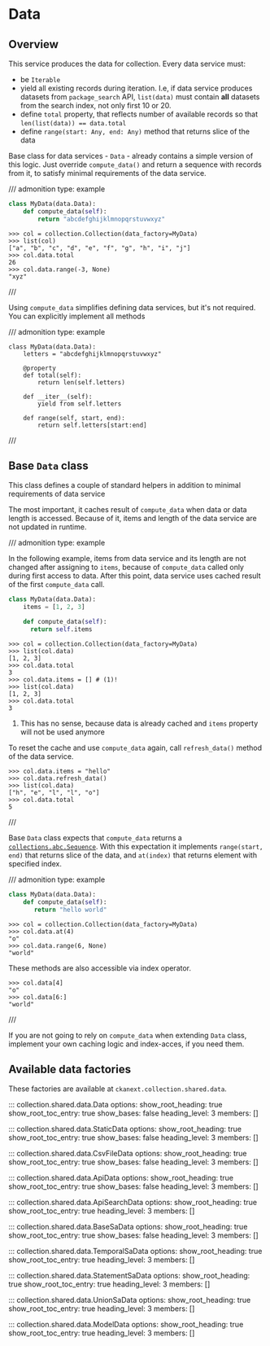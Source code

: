 # Data

## Overview

This service produces the data for collection. Every data service must:

* be `Iterable`
* yield all existing records during iteration. I.e, if data service produces
  datasets from `package_search` API, `list(data)` must contain **all**
  datasets from the search index, not only first 10 or 20.
* define `total` property, that reflects number of available records so that
  `len(list(data)) == data.total`
* define `range(start: Any, end: Any)` method that returns slice of the data

Base class for data services - `Data` - already contains a simple version of
this logic. Just override `compute_data()` and return a sequence with records
from it, to satisfy minimal requirements of the data service.


/// admonition
    type: example


```python
class MyData(data.Data):
    def compute_data(self):
        return "abcdefghijklmnopqrstuvwxyz"
```

```pycon
>>> col = collection.Collection(data_factory=MyData)
>>> list(col)
["a", "b", "c", "d", "e", "f", "g", "h", "i", "j"]
>>> col.data.total
26
>>> col.data.range(-3, None)
"xyz"

```
///

Using `compute_data` simplifies defining data services, but it's not
required. You can explicitly implement all methods

/// admonition
    type: example

```pycol
class MyData(data.Data):
    letters = "abcdefghijklmnopqrstuvwxyz"

    @property
    def total(self):
        return len(self.letters)

    def __iter__(self):
        yield from self.letters

    def range(self, start, end):
        return self.letters[start:end]

```
///


## Base `Data` class

This class defines a couple of standard helpers in addition to minimal
requirements of data service

The most important, it caches result of `compute_data` when data or data length
is accessed. Because of it, items and length of the data service are not
updated in runtime.

/// admonition
    type: example

In the following example, items from data service and its length are not
changed after assigning to `items`, because of `compute_data` called only
during first access to data. After this point, data service uses cached result
of the first `compute_data` call.

```python
class MyData(data.Data):
    items = [1, 2, 3]

    def compute_data(self):
      return self.items
```
```pycon
>>> col = collection.Collection(data_factory=MyData)
>>> list(col.data)
[1, 2, 3]
>>> col.data.total
3
>>> col.data.items = [] # (1)!
>>> list(col.data)
[1, 2, 3]
>>> col.data.total
3
```

1. This has no sense, because data is already cached and `items` property will
   not be used anymore

To reset the cache and use `compute_data` again, call `refresh_data()` method
of the data service.

```pycon
>>> col.data.items = "hello"
>>> col.data.refresh_data()
>>> list(col.data)
["h", "e", "l", "l", "o"]
>>> col.data.total
5
```

///

Base `Data` class expects that `compute_data` returns a
[`collections.abc.Sequence`](https://docs.python.org/3/library/collections.abc.html#collections.abc.Sequence).
With this expectation it implements `range(start, end)` that returns slice of
the data, and `at(index)` that returns element with specified index.

/// admonition
    type: example

```python
class MyData(data.Data):
    def compute_data(self):
       return "hello world"
```

```pycon
>>> col = collection.Collection(data_factory=MyData)
>>> col.data.at(4)
"o"
>>> col.data.range(6, None)
"world"
```

These methods are also accessible via index operator.

```pycon
>>> col.data[4]
"o"
>>> col.data[6:]
"world"
```

///


If you are not going to rely on `compute_data` when extending `Data` class,
implement your own caching logic and index-acces, if you need them.

## Available data factories

These factories are available at `ckanext.collection.shared.data`.

::: collection.shared.data.Data
    options:
        show_root_heading: true
        show_root_toc_entry: true
        show_bases: false
        heading_level: 3
        members: []

::: collection.shared.data.StaticData
    options:
        show_root_heading: true
        show_root_toc_entry: true
        show_bases: false
        heading_level: 3
        members: []

::: collection.shared.data.CsvFileData
    options:
        show_root_heading: true
        show_root_toc_entry: true
        show_bases: false
        heading_level: 3
        members: []

::: collection.shared.data.ApiData
    options:
        show_root_heading: true
        show_root_toc_entry: true
        show_bases: false
        heading_level: 3
        members: []

::: collection.shared.data.ApiSearchData
    options:
        show_root_heading: true
        show_root_toc_entry: true
        heading_level: 3
        members: []

::: collection.shared.data.BaseSaData
    options:
        show_root_heading: true
        show_root_toc_entry: true
        show_bases: false
        heading_level: 3
        members: []

::: collection.shared.data.TemporalSaData
    options:
        show_root_heading: true
        show_root_toc_entry: true
        heading_level: 3
        members: []

::: collection.shared.data.StatementSaData
    options:
        show_root_heading: true
        show_root_toc_entry: true
        heading_level: 3
        members: []


::: collection.shared.data.UnionSaData
    options:
        show_root_heading: true
        show_root_toc_entry: true
        heading_level: 3
        members: []

::: collection.shared.data.ModelData
    options:
        show_root_heading: true
        show_root_toc_entry: true
        heading_level: 3
        members: []
